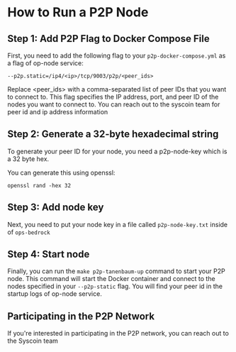 # How to Run a P2P Node

## Step 1: Add P2P Flag to Docker Compose File

First, you need to add the following flag to your `p2p-docker-compose.yml` as a flag of op-node service:

``
--p2p.static=/ip4/<ip>/tcp/9003/p2p/<peer_ids>
``


Replace <peer_ids> with a comma-separated list of peer IDs that you want to connect to. This flag specifies the
IP address, port, and peer ID of the nodes you want to connect to. You can reach out to the syscoin team for peer id
and ip address information


## Step 2: Generate a 32-byte hexadecimal string

To generate your peer ID for your node, you need a p2p-node-key which is a 32 byte hex.

You can generate this using openssl:

```
openssl rand -hex 32
```

## Step 3: Add node key

Next, you need to put your node key in a file called `p2p-node-key.txt` inside of `ops-bedrock`

## Step 4: Start node

Finally, you can run the `make p2p-tanenbaum-up` command to start your P2P node. This command will start the Docker container and connect to the nodes specified in your `--p2p-static` flag. You will find your peer id in the startup logs of op-node service.

## Participating in the P2P Network

If you're interested in participating in the P2P network, you can reach out to the Syscoin team



